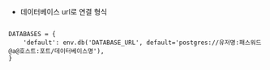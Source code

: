 - 데이터베이스 url로 연결 형식
<code>
DATABASES = {
    'default': env.db('DATABASE_URL', default='postgres://유저명:패스워드@a@호스트:포트/데이터베이스명'),
}
</code>

